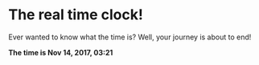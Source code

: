 # The real time clock!

Ever wanted to know what the time is? Well, your journey is about to end!

**The time is Nov 14, 2017, 03:21**